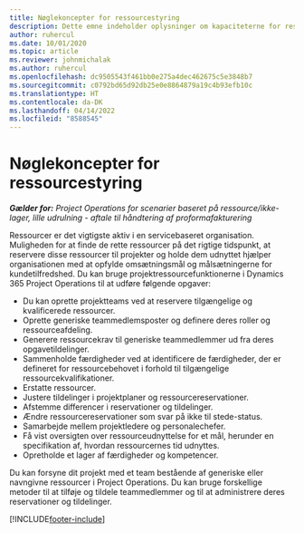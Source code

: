 ```yaml
---
title: Nøglekoncepter for ressourcestyring
description: Dette emne indeholder oplysninger om kapaciteterne for ressourcestyring i Microsoft Dynamics Project Operations.
author: ruhercul
ms.date: 10/01/2020
ms.topic: article
ms.reviewer: johnmichalak
ms.author: ruhercul
ms.openlocfilehash: dc9505543f461bb0e275a4dec462675c5e3848b7
ms.sourcegitcommit: c0792bd65d92db25e0e8864879a19c4b93efb10c
ms.translationtype: HT
ms.contentlocale: da-DK
ms.lasthandoff: 04/14/2022
ms.locfileid: "8588545"
---
```

# <a name="resource-management-key-concepts"></a>Nøglekoncepter for ressourcestyring

_**Gælder for:** Project Operations for scenarier baseret på ressource/ikke-lager, lille udrulning - aftale til håndtering af proformafakturering_

Ressourcer er det vigtigste aktiv i en servicebaseret organisation. Muligheden for at finde de rette ressourcer på det rigtige tidspunkt, at reservere disse ressourcer til projekter og holde dem udnyttet hjælper organisationen med at opfylde omsætningsmål og målsætningerne for kundetilfredshed. Du kan bruge projektressourcefunktionerne i Dynamics 365 Project Operations til at udføre følgende opgaver:

- Du kan oprette projektteams ved at reservere tilgængelige og kvalificerede ressourcer.
- Oprette generiske teammedlemsposter og definere deres roller og ressourceafdeling.
- Generere ressourcekrav til generiske teammedlemmer ud fra deres opgavetildelinger.
- Sammenholde færdigheder ved at identificere de færdigheder, der er defineret for ressourcebehovet i forhold til tilgængelige ressourcekvalifikationer.
- Erstatte ressourcer.
- Justere tildelinger i projektplaner og ressourcereservationer.
- Afstemme differencer i reservationer og tildelinger.
- Ændre ressourcereservationer som svar på ikke til stede-status.
- Samarbejde mellem projektledere og personalechefer.
- Få vist oversigten over ressourceudnyttelse for et mål, herunder en specifikation af, hvordan ressourcernes tid udnyttes.
- Opretholde et lager af færdigheder og kompetencer.


Du kan forsyne dit projekt med et team bestående af generiske eller navngivne ressourcer i Project Operations. Du kan bruge forskellige metoder til at tilføje og tildele teammedlemmer og til at administrere deres reservationer og tildelinger. 


[!INCLUDE[footer-include](../includes/footer-banner.md)]